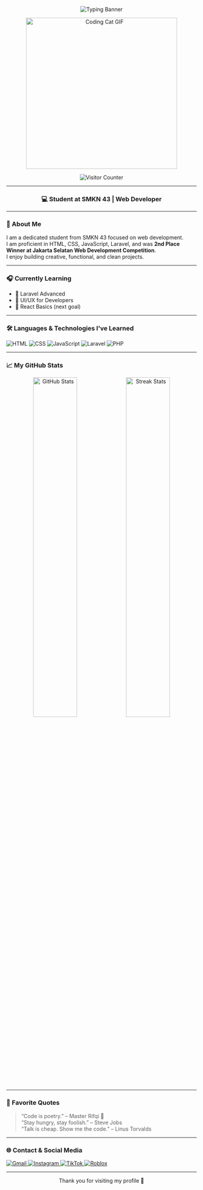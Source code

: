 <!-- Banner Name -->
<p align="center">
  <img src="https://readme-typing-svg.demolab.com?font=Poppins&weight=500&size=24&pause=1000&color=ffffff&center=true&vCenter=true&width=435&lines=Hello%2C+I'm+Rifqi+Ahmad+Firdaus;Web+Developer;" alt="Typing Banner" />
</p>

<!-- Coding Cat GIF -->
<p align="center">
  <img src="https://media.giphy.com/media/JIX9t2j0ZTN9S/giphy.gif" alt="Coding Cat GIF" width="400" />
</p>

<!-- Visitor Counter -->
<p align="center">
  <img src="https://komarev.com/ghpvc/?username=GroX0D&label=Visitor&style=flat&color=000000&labelColor=ffffff" alt="Visitor Counter" />
</p>

---

<h3 align="center">💻 Student at SMKN 43 | Web Developer</h3>



---

### 🚀 About Me

I am a dedicated student from SMKN 43 focused on web development.  
I am proficient in HTML, CSS, JavaScript, Laravel, and was **2nd Place Winner at Jakarta Selatan Web Development Competition**.  
I enjoy building creative, functional, and clean projects.

---

### 🎧 Currently Learning
- 🔧 Laravel Advanced
- 🎨 UI/UX for Developers
- 🧠 React Basics (next goal)

---

### 🛠️ Languages & Technologies I've Learned
<p align="left">
  <img src="https://img.shields.io/badge/HTML-000000?style=flat&logo=html5&logoColor=ffffff" alt="HTML">
  <img src="https://img.shields.io/badge/CSS-000000?style=flat&logo=css3&logoColor=ffffff" alt="CSS">
  <img src="https://img.shields.io/badge/JavaScript-000000?style=flat&logo=javascript&logoColor=ffffff" alt="JavaScript">
  <img src="https://img.shields.io/badge/Laravel-000000?style=flat&logo=laravel&logoColor=ffffff" alt="Laravel">
  <img src="https://img.shields.io/badge/PHP-000000?style=flat&logo=php&logoColor=ffffff" alt="PHP">
</p>

---

### 📈 My GitHub Stats
<p align="center">
  <img src="https://github-readme-stats.vercel.app/api?username=GroX0D&show_icons=true&theme=graywhite" alt="GitHub Stats" width="48%"/>
  <img src="https://github-readme-streak-stats.herokuapp.com/?user=GroX0D&theme=graywhite" alt="Streak Stats" width="48%"/>
</p>

---

### 💬 Favorite Quotes
> “Code is poetry.” – Master Rifqi 💠  
> “Stay hungry, stay foolish.” – Steve Jobs  
> “Talk is cheap. Show me the code.” – Linus Torvalds

---

### 🌐 Contact & Social Media
<p align="left">
  <a href="mailto:yp14yj@gmail.com" target="_blank">
    <img src="https://img.shields.io/badge/Gmail-000000?style=flat&logo=gmail&logoColor=ffffff" alt="Gmail">
  </a>
  <a href="https://www.instagram.com/chinasnn" target="_blank">
    <img src="https://img.shields.io/badge/Instagram-000000?style=flat&logo=instagram&logoColor=ffffff" alt="Instagram">
  </a>
  <a href="https://www.tiktok.com/@chinasnn" target="_blank">
    <img src="https://img.shields.io/badge/TikTok-000000?style=flat&logo=tiktok&logoColor=ffffff" alt="TikTok">
  </a>
  <a href="https://www.roblox.com/users/2983060683/profile" target="_blank">
    <img src="https://img.shields.io/badge/Roblox-000000?style=flat&logo=roblox&logoColor=ffffff" alt="Roblox">
  </a>
</p>



---

<p align="center">Thank you for visiting my profile 💙</p>
